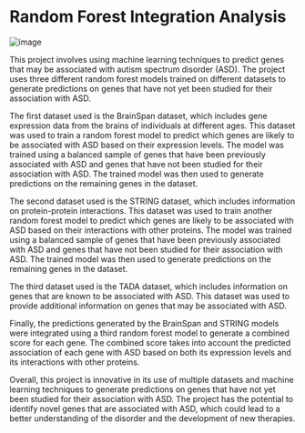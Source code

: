 # Random Forest Integration Analysis
![image](https://user-images.githubusercontent.com/47351536/229376772-1be259e7-9bd2-4b4b-adda-bed1ff538505.png)

This project involves using machine learning techniques to predict genes that may be associated with autism spectrum disorder (ASD). The project uses three different random forest models trained on different datasets to generate predictions on genes that have not yet been studied for their association with ASD.

The first dataset used is the BrainSpan dataset, which includes gene expression data from the brains of individuals at different ages. This dataset was used to train a random forest model to predict which genes are likely to be associated with ASD based on their expression levels. The model was trained using a balanced sample of genes that have been previously associated with ASD and genes that have not been studied for their association with ASD. The trained model was then used to generate predictions on the remaining genes in the dataset.

The second dataset used is the STRING dataset, which includes information on protein-protein interactions. This dataset was used to train another random forest model to predict which genes are likely to be associated with ASD based on their interactions with other proteins. The model was trained using a balanced sample of genes that have been previously associated with ASD and genes that have not been studied for their association with ASD. The trained model was then used to generate predictions on the remaining genes in the dataset.

The third dataset used is the TADA dataset, which includes information on genes that are known to be associated with ASD. This dataset was used to provide additional information on genes that may be associated with ASD.

Finally, the predictions generated by the BrainSpan and STRING models were integrated using a third random forest model to generate a combined score for each gene. The combined score takes into account the predicted association of each gene with ASD based on both its expression levels and its interactions with other proteins.

Overall, this project is innovative in its use of multiple datasets and machine learning techniques to generate predictions on genes that have not yet been studied for their association with ASD. The project has the potential to identify novel genes that are associated with ASD, which could lead to a better understanding of the disorder and the development of new therapies.





